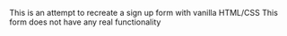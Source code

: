 This is an attempt to recreate a sign up form with vanilla HTML/CSS
This form does not have any real functionality
